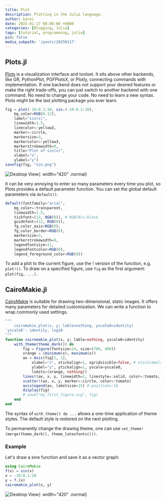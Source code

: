 ```yaml
---
title: Plot
description: Plotting in the Julia language.
author: karei
date: 2025-01-17 00:00:00 +0000
categories: [Blogging, Julia]
tags: [tutorial, programming, julia]
pin: false
media_subpath: '/posts/20250117'
---
```


## Plots.jl

[Plots](https://docs.juliaplots.org/stable/) is a visualization interface and toolset. It sits above other backends, like GR, PythonPlot, PGFPlotsX, or Plotly, connecting commands with implementation. If one backend does not support your desired features or make the right trade-offs, you can just switch to another backend with one command. No need to change your code. No need to learn a new syntax. Plots might be the last plotting package you ever learn.

```julia
fig = plot(-10:0.1:10, sin.(-10:0.1:10),
    bg_color=RGB(0.12),
    label="sin(x)",
    linewidth=1.5,           
    linecolor=:yellow3,     
    marker=:circle,        
    markersize=3,      
    markercolor=:yellow3,    
    markerstrokewidth=0,
    title="Plot of sin(x)",
    xlabel="x",
    ylabel="y")
savefig(fig, "sin.png")
```

![Desktop View](/03.png){: width="420" .normal}

It can be very annoying to enter so many parameters every time you plot, so Plots provides a default parameter function. You can set the global default parameters via `default()`.

```julia
default(fontfamily="arial",
    bg_color=:transparent,
    linewidth=1.5,
    tickfont=(12, RGB(0)), # RGB(0)=:black
    guidefont=(12, RGB(0)),
    fg_color_axis=RGB(0),
    fg_color_border=RGB(0),
    markersize=3,
    markerstrokewidth=0,
    legendfontsize=11,
    legendfontcolor=RGB(0),
    legend_foreground_color=RGB(0))
```

To add a plot to the current figure, use the ! version of the function, e.g. `plot!()`. To draw on a specified figure, use `fig` as the first argument: `plot(fig, ...)`.

## CairoMakie.jl

[CairoMakie](https://docs.makie.org/v0.22/explanations/backends/cairomakie) is suitable for drawing two-dimensional, static images. It offers many parameters for detailed  customization. We can write a function to wrap commonly used settings.

```julia
"""
    cairomakie_plot(x, y; lable=nothing, yscale0=identity)
`yscale0`: identity, log10
"""
function cairomakie_plot(x, y; lable=nothing, yscale0=identity)
    with_theme(theme_dark()) do
        fig = Figure(fontsize=14, size=(700, 400))
        xrange = (minimum(x), maximum(x))
        ax = Axis(fig[1, 1],
            xlabel="x", xtickalign=1, xgridvisible=false, # xticklabelsize=14
            ylabel="y", ytickalign=1, yscale=yscale0,
            limits=(xrange, nothing))
        lines!(ax, x, y, linewidth=2, linestyle=:solid, color=:tomato, label=lable)
        scatter!(ax, x, y, marker=:circle, color=:tomato)
        axislegend(ax, labelsize=15) # position=:lb
        display(fig)
        # save("my_first_figure.svg", fig)
    end
end
```

The syntax of `with_theme() do ...` allows a one-time application of theme styles. The default style is restored on the next plotting.

To permanently change the drawing theme, one can use `set_theme!(merge(theme_dark(), theme_latexfonts()))`.

### Example

Let's draw a sine function and save it as a vector graph:

```julia
using CairoMakie
f(x) = sin(x)
x = -10:0.1:10
y = f.(x)
cairomakie_plot(x, y)
```

![Desktop View](/02.svg){: width="420" .normal}